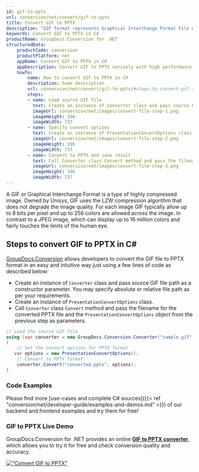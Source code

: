 ```yaml
---
id: gif-to-pptx
url: conversion/net/convert/gif-to-pptx
title: Convert GIF to PPTX
description: "GIF format represents Graphical Interchange Format File with .gif extension. Learn how to convert GIF to PPTX file programmatically in C# language using GroupDocs.Conversion for .NET library."
keywords: Convert GIF to PPTX in C#
productName: GroupDocs.Conversion for .NET
structuredData:
    productCode: conversion
    productPlatform: net
    appName: Convert GIF to PPTX in C#
    appDescription: Convert GIF to PPTX natively with high performance using C# language and server side GroupDocs.Conversion for .NET APIs, without the use of any software like Microsoft or Open Office.
    howTo:
        name: How to convert GIF to PPTX in C# 
        description: Some description
        url: conversion/net/convert/gif-to-pptx/#steps-to-convert-gif-to-pptx-in-c
        steps:
        - name: Load source GIF file 
          text: Create an instance of Converter class and pass source GIF file path as a constructor parameter. You may specify absolute or relative file path as per your requirements. 
          imageUrl: conversion/net/images/convert-file-step-1.png
          imageHeight: 196
          imageWidth: 737
        - name: Specify convert options 
          text: Create an instance of PresentationConvertOptions class.
          imageUrl: conversion/net/images/convert-file-step-2.png
          imageHeight: 196
          imageWidth: 737
        - name: Convert to PPTX and save result 
          text: Call Converter class Convert method and pass the filename for the converted HTML file and the PresentationConvertOptions object from the previous step as parameters.
          imageUrl: conversion/net/images/convert-file-step-3.png
          imageHeight: 196
          imageWidth: 737
---
```


A GIF or Graphical Interchange Format is a type of highly compressed image. Owned by Unisys, GIF uses the LZW compression algorithm that does not degrade the image quality. For each image GIF typically allow up to 8 bits per pixel and up to 256 colors are allowed across the image. In contrast to a JPEG image, which can display up to 16 million colors and fairly touches the limits of the human eye.

## Steps to convert GIF to PPTX in C#

[GroupDocs.Conversion](https://products.groupdocs.com/conversion/net) allows developers to convert the GIF file to PPTX format in an easy and intuitive way just using a few lines of code as described below:

* Create an instance of `Converter` class and pass source GIF file path as a constructor parameter. You may specify absolute or relative file path as per your requirements. 
* Create an instance of `PresentationConvertOptions` class.
* Call `Converter` class `Convert` method and pass the filename for the converted PPTX file and the `PresentationConvertOptions` object from the previous step as parameters.

```csharp
// Load the source GIF file
using (var converter = new GroupDocs.Conversion.Converter("sample.gif"))
{
    // Set the convert options for PPTX format
   var options = new PresentationConvertOptions();
    // Convert to PPTX format
    converter.Convert("converted.pptx", options);
}
```

### Code Examples

Please find more [use-cases and complete C# sources]({{< ref "conversion/net/developer-guide/examples-and-demos.md" >}}) of our backend and frontend examples and try them for free!

### GIF to PPTX Live Demo

GroupDocs.Conversion for .NET provides an online [**GIF to PPTX converter**](https://products.groupdocs.app/conversion/gif-to-pptx), which allows you to try it for free and check conversion quality and accuracy.

[!["Convert GIF to PPTX"](conversion/net/images/convert-to-pptx/convert-gif-to-pptx.png)](https://products.groupdocs.app/conversion/gif-to-pptx)